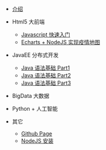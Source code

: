 <!-- docs/_sidebar.md -->
* [介绍](/#Headline)

* Html5 大前端
    * [Javascript 快速入门](html5/01_Javascript/)
    * [Echarts + NodeJS 实现疫情地图](javaee/)

* JavaEE 分布式开发
    * [Java 语法基础 Part1](javaee/)
    * [Java 语法基础 Part2](javaee/)
    * [Java 语法基础 Part3](javaee/)

* BigData 大数据

* Python + 人工智能

* 其它
    * [Github Page](other/01_githubpage/)
    * [NodeJS 安装](other/02_XXXX)